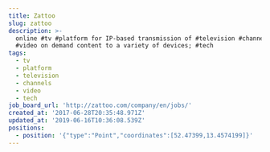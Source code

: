 ```yaml
---
title: Zattoo
slug: zattoo
description: >-
  online #tv #platform for IP-based transmission of #television #channels and
  #video on demand content to a variety of devices; #tech 
tags:
  - tv
  - platform
  - television
  - channels
  - video
  - tech
job_board_url: 'http://zattoo.com/company/en/jobs/'
created_at: '2017-06-28T20:35:48.971Z'
updated_at: '2019-06-16T10:36:08.539Z'
positions:
  - position: '{"type":"Point","coordinates":[52.47399,13.4574199]}'
---
```


